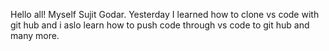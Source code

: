 Hello all!
Myself Sujit Godar. Yesterday I learned how to clone vs code with git hub and i aslo learn how to push code through vs code to git hub and many more.